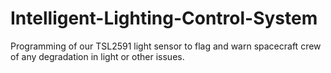 # Intelligent-Lighting-Control-System
Programming of our TSL2591 light sensor to flag and warn spacecraft crew of any degradation in light or other issues.
